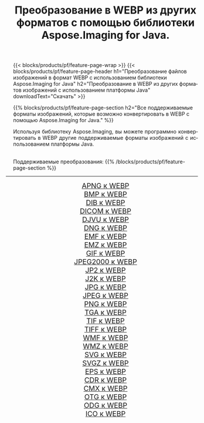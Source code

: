 ﻿---
title: Преобразование в WEBP из других форматов с помощью библиотеки Aspose.Imaging for Java. 
weight: 3920
url: /ru/java/conversion/to/webp/ 
lang: ru
langdirlevel: 2
locales: zh-hans,ja,it,ru,de,es,fr,nl,id,lt,pl,pt,vi,tr,ko,zh-hant,ar,hi,th,sv,cs,uk,he
description: Используя Aspose.Imaging, вы можете конвертировать в WEBP другие форматы с помощью Java.
---

{{< blocks/products/pf/feature-page-wrap >}}
{{< blocks/products/pf/feature-page-header h1="Преобразование файлов изображений в формат WEBP с использованием библиотеки Aspose.Imaging for Java" h2="Преобразование в WEBP из других форматов изображений с использованием платформы Java" downloadText="Скачать" >}}


{{% blocks/products/pf/feature-page-section  h2="Все поддерживаемые форматы изображений, которые возможно конвертировать в WEBP с помощью Aspose.Imaging for Java." %}}
<p align=justify>Используя библиотеку Aspose.Imaging, вы можете программно конвертировать в WEBP другие поддерживаемые форматы изображений с использованием платформы Java.</p>
<br/>
Поддерживаемые преобразования:
{{% /blocks/products/pf/feature-page-section %}}
<div class="container-fluid productfamilypage bg-gray">
    <div class="convertypes bg-gray agp-content section">
        <div class="container">
		<hr style="margin-left:-20px;"/>
		<div class="row other-converters" style="gap: 10px;font-size: 19px;text-align:center;">
		    <div class='col-md-2 other-converter remove-lp remove-rp'><a href="/imaging/ru/java/conversion/apng-to-webp/" style="padding:15px;">APNG к WEBP</a></div>
<div class='col-md-2 other-converter remove-lp remove-rp'><a href="/imaging/ru/java/conversion/bmp-to-webp/" style="padding:15px;">BMP к WEBP</a></div>
<div class='col-md-2 other-converter remove-lp remove-rp'><a href="/imaging/ru/java/conversion/dib-to-webp/" style="padding:15px;">DIB к WEBP</a></div>
<div class='col-md-2 other-converter remove-lp remove-rp'><a href="/imaging/ru/java/conversion/dicom-to-webp/" style="padding:15px;">DICOM к WEBP</a></div>
<div class='col-md-2 other-converter remove-lp remove-rp'><a href="/imaging/ru/java/conversion/djvu-to-webp/" style="padding:15px;">DJVU к WEBP</a></div>
<div class='col-md-2 other-converter remove-lp remove-rp'><a href="/imaging/ru/java/conversion/dng-to-webp/" style="padding:15px;">DNG к WEBP</a></div>
<div class='col-md-2 other-converter remove-lp remove-rp'><a href="/imaging/ru/java/conversion/emf-to-webp/" style="padding:15px;">EMF к WEBP</a></div>
<div class='col-md-2 other-converter remove-lp remove-rp'><a href="/imaging/ru/java/conversion/emz-to-webp/" style="padding:15px;">EMZ к WEBP</a></div>
<div class='col-md-2 other-converter remove-lp remove-rp'><a href="/imaging/ru/java/conversion/gif-to-webp/" style="padding:15px;">GIF к WEBP</a></div>
<div class='col-md-2 other-converter remove-lp remove-rp'><a href="/imaging/ru/java/conversion/jpeg2000-to-webp/" style="padding:15px;">JPEG2000 к WEBP</a></div>
<div class='col-md-2 other-converter remove-lp remove-rp'><a href="/imaging/ru/java/conversion/jp2-to-webp/" style="padding:15px;">JP2 к WEBP</a></div>
<div class='col-md-2 other-converter remove-lp remove-rp'><a href="/imaging/ru/java/conversion/j2k-to-webp/" style="padding:15px;">J2K к WEBP</a></div>
<div class='col-md-2 other-converter remove-lp remove-rp'><a href="/imaging/ru/java/conversion/jpg-to-webp/" style="padding:15px;">JPG к WEBP</a></div>
<div class='col-md-2 other-converter remove-lp remove-rp'><a href="/imaging/ru/java/conversion/jpeg-to-webp/" style="padding:15px;">JPEG к WEBP</a></div>
<div class='col-md-2 other-converter remove-lp remove-rp'><a href="/imaging/ru/java/conversion/png-to-webp/" style="padding:15px;">PNG к WEBP</a></div>
<div class='col-md-2 other-converter remove-lp remove-rp'><a href="/imaging/ru/java/conversion/tga-to-webp/" style="padding:15px;">TGA к WEBP</a></div>
<div class='col-md-2 other-converter remove-lp remove-rp'><a href="/imaging/ru/java/conversion/tif-to-webp/" style="padding:15px;">TIF к WEBP</a></div>
<div class='col-md-2 other-converter remove-lp remove-rp'><a href="/imaging/ru/java/conversion/tiff-to-webp/" style="padding:15px;">TIFF к WEBP</a></div>
<div class='col-md-2 other-converter remove-lp remove-rp'><a href="/imaging/ru/java/conversion/wmf-to-webp/" style="padding:15px;">WMF к WEBP</a></div>
<div class='col-md-2 other-converter remove-lp remove-rp'><a href="/imaging/ru/java/conversion/wmz-to-webp/" style="padding:15px;">WMZ к WEBP</a></div>
<div class='col-md-2 other-converter remove-lp remove-rp'><a href="/imaging/ru/java/conversion/svg-to-webp/" style="padding:15px;">SVG к WEBP</a></div>
<div class='col-md-2 other-converter remove-lp remove-rp'><a href="/imaging/ru/java/conversion/svgz-to-webp/" style="padding:15px;">SVGZ к WEBP</a></div>
<div class='col-md-2 other-converter remove-lp remove-rp'><a href="/imaging/ru/java/conversion/eps-to-webp/" style="padding:15px;">EPS к WEBP</a></div>
<div class='col-md-2 other-converter remove-lp remove-rp'><a href="/imaging/ru/java/conversion/cdr-to-webp/" style="padding:15px;">CDR к WEBP</a></div>
<div class='col-md-2 other-converter remove-lp remove-rp'><a href="/imaging/ru/java/conversion/cmx-to-webp/" style="padding:15px;">CMX к WEBP</a></div>
<div class='col-md-2 other-converter remove-lp remove-rp'><a href="/imaging/ru/java/conversion/otg-to-webp/" style="padding:15px;">OTG к WEBP</a></div>
<div class='col-md-2 other-converter remove-lp remove-rp'><a href="/imaging/ru/java/conversion/odg-to-webp/" style="padding:15px;">ODG к WEBP</a></div>
<div class='col-md-2 other-converter remove-lp remove-rp'><a href="/imaging/ru/java/conversion/ico-to-webp/" style="padding:15px;">ICO к WEBP</a></div>
                </div>
        </div>
    </div>
</div>
<br/>

